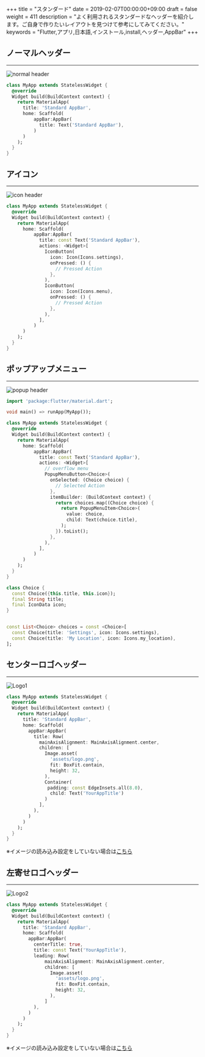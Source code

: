 +++
title = "スタンダード"
date = 2019-02-07T00:00:00+09:00
draft = false
weight = 411
description = "よく利用されるスタンダードなヘッダーを紹介します。ご自身で作りたいレイアウトを見つけて参考にしてみてください。"
keywords = "Flutter,アプリ,日本語,インストール,install,ヘッダー,AppBar"
+++


<span id="n_header"></span>
## ノーマルヘッダー
---

<img src="https://flutter.ctrnost.com/images/layout/header/standard/normal_header.png" style="min-width:300px" alt="normal header" />

```dart
class MyApp extends StatelessWidget {
  @override
  Widget build(BuildContext context) {
    return MaterialApp(
      title: 'Standard AppBar',
      home: Scaffold(
          appBar:AppBar(
            title: Text('Standard AppBar'),
          )
      )
    );
  }
}

```

<span id="icon_header"></span>
## アイコン

---

<img src="https://flutter.ctrnost.com/images/layout/header/standard/icon_header.png" style="min-width:300px" alt="icon header" />

```dart
class MyApp extends StatelessWidget {
  @override
  Widget build(BuildContext context) {
    return MaterialApp(
      home: Scaffold(
          appBar:AppBar(
            title: const Text('Standard AppBar'),
            actions: <Widget>[
              IconButton(
                icon: Icon(Icons.settings),
                onPressed: () {
                  // Pressed Action
                },
              ),
              IconButton(
                icon: Icon(Icons.menu),
                onPressed: () {
                  // Pressed Action
                },
              ),
            ],
          )
      )
    );
  }
}
```

<span id="popup_header"></span>
## ポップアップメニュー

---


<img src="https://flutter.ctrnost.com/images/layout/header/standard/popup_header.png" style="min-width:300px" alt="popup header" />

```dart
import 'package:flutter/material.dart';

void main() => runApp(MyApp());

class MyApp extends StatelessWidget {
  @override
  Widget build(BuildContext context) {
    return MaterialApp(
      home: Scaffold(
          appBar:AppBar(
            title: const Text('Standard AppBar'),
            actions: <Widget>[
              // overflow menu
              PopupMenuButton<Choice>(
                onSelected: (Choice choice) {
                  // Selected Action
                },
                itemBuilder: (BuildContext context) {
                  return choices.map((Choice choice) {
                    return PopupMenuItem<Choice>(
                      value: choice,
                      child: Text(choice.title),
                    );
                  }).toList();
                },
              ),
            ],
          )
      )
    );
  }
}

class Choice {
  const Choice({this.title, this.icon});
  final String title;
  final IconData icon;
}


const List<Choice> choices = const <Choice>[
  const Choice(title: 'Settings', icon: Icons.settings),
  const Choice(title: 'My Location', icon: Icons.my_location),
];
```

<span id="logo_header"></span>
## センターロゴヘッダー

---

<img src="https://flutter.ctrnost.com/images/layout/header/standard/logo_01.png" style="min-width:300px" alt="Logo1" />

```dart
class MyApp extends StatelessWidget {
  @override
  Widget build(BuildContext context) {
    return MaterialApp(
      title: 'Standard AppBar',
      home: Scaffold(
        appBar:AppBar(
          title: Row(
            mainAxisAlignment: MainAxisAlignment.center,
            children: [
              Image.asset(
                'assets/logo.png',
                fit: BoxFit.contain,
                height: 32,
              ),
              Container(
               padding: const EdgeInsets.all(8.0),
                child: Text('YourAppTitle')
              )
            ],
          ),
        )
      )
    );
  }
}
```
※イメージの読み込み設定をしていない場合は[こちら](/settings/)

<span id="logo2_header"></span>
## 左寄せロゴヘッダー

---

<img src="https://flutter.ctrnost.com/images/layout/header/standard/logo_02.png" style="min-width:300px" alt="Logo2" />

```dart
class MyApp extends StatelessWidget {
  @override
  Widget build(BuildContext context) {
    return MaterialApp(
      title: 'Standard AppBar',
      home: Scaffold(
        appBar:AppBar(
          centerTitle: true,
          title: const Text('YourAppTitle'),
          leading: Row(
              mainAxisAlignment: MainAxisAlignment.center,
              children: [
                Image.asset(
                  'assets/logo.png',
                  fit: BoxFit.contain,
                  height: 32,
                ),
              ]
          ),
        )
      )
    );
  }
}
```
※イメージの読み込み設定をしていない場合は[こちら](/settings/)
